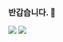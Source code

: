 ### 반갑습니다. 👋

  <a href="https://ampmbuffett.tistory.com/"><img src="https://img.shields.io/badge/Tistory-000000?style=flat&logo=Tistory&logoColor=white"/></a>
   <img src="https://img.shields.io/badge/Gmail-EA4335?style=flat&logo=Gmail&logoColor=white"/>
   
